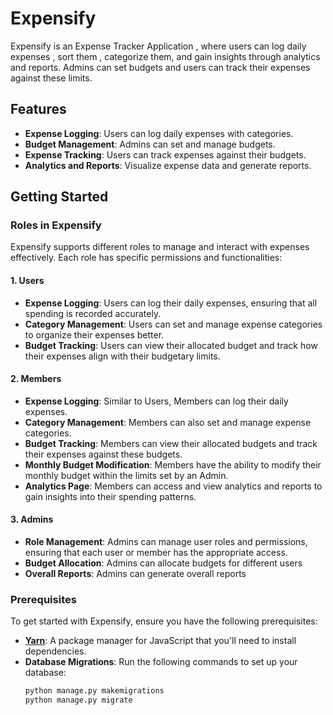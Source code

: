 # Expensify
Expensify is an Expense Tracker Application , where users can log daily expenses , sort them , categorize them, and gain insights through analytics and reports. 
Admins can set budgets and users can track their expenses against these limits.

## Features
- **Expense Logging**: Users can log daily expenses with categories.
- **Budget Management**: Admins can set and manage budgets.
- **Expense Tracking**: Users can track expenses against their budgets.
- **Analytics and Reports**: Visualize expense data and generate reports.

## Getting Started
### **Roles in Expensify**

Expensify supports different roles to manage and interact with expenses effectively. Each role has specific permissions and functionalities:

#### **1. Users**

- **Expense Logging**: Users can log their daily expenses, ensuring that all spending is recorded accurately.
- **Category Management**: Users can set and manage expense categories to organize their expenses better.
- **Budget Tracking**: Users can view their allocated budget and track how their expenses align with their budgetary limits.

#### **2. Members**

- **Expense Logging**: Similar to Users, Members can log their daily expenses.
- **Category Management**: Members can also set and manage expense categories.
- **Budget Tracking**: Members can view their allocated budgets and track their expenses against these budgets.
- **Monthly Budget Modification**: Members have the ability to modify their monthly budget within the limits set by an Admin.
- **Analytics Page**: Members can access and view analytics and reports to gain insights into their spending patterns.

#### **3. Admins**

- **Role Management**: Admins can manage user roles and permissions, ensuring that each user or member has the appropriate access.
- **Budget Allocation**: Admins can allocate budgets for different users
- **Overall Reports**: Admins can generate overall reports
 

### **Prerequisites**

To get started with Expensify, ensure you have the following prerequisites:

- **[Yarn](https://yarnpkg.com/)**: A package manager for JavaScript that you'll need to install dependencies.
- **Database Migrations**: Run the following commands to set up your database:
  ```bash
  python manage.py makemigrations
  python manage.py migrate




